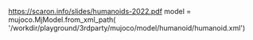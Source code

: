 https://scaron.info/slides/humanoids-2022.pdf
model = mujoco.MjModel.from_xml_path( '/workdir/playground/3rdparty/mujoco/model/humanoid/humanoid.xml')
